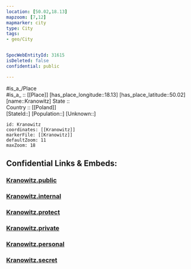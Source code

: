 ```yaml
---
location: [50.02,18.13] 
mapzoom: [7,12] 
mapmarker: city 
type: City
tags:
- geo/City


SpocWebEntityId: 31615
isDeleted: false
confidential: public

---
```

#is_a_/Place  
#is_a_ :: [[Place]] 
[has_place_longitude::18.13] 
[has_place_latitude::50.02] 
[name::Kranowitz] 
State ::  
Country :: [[Poland]]  
[StateId::] 
[Population::] 
[Unknown::] 


```leaflet
id: Kranowitz
coordinates: [[Kranowitz]] 
markerFile: [[Kranowitz]] 
defaultZoom: 11 
maxZoom: 18
```


## Confidential Links & Embeds: 

### [Kranowitz.public](/_public/\Earth\Continent\Europe\Europe~East\Poland\Provinces~Poland\Silesian\CityKranowitz.public.md) 

### [Kranowitz.internal](/_internal/\Earth\Continent\Europe\Europe~East\Poland\Provinces~Poland\Silesian\CityKranowitz.internal.md) 

### [Kranowitz.protect](/_protect/\Earth\Continent\Europe\Europe~East\Poland\Provinces~Poland\Silesian\CityKranowitz.protect.md) 

### [Kranowitz.private](/_private/\Earth\Continent\Europe\Europe~East\Poland\Provinces~Poland\Silesian\CityKranowitz.private.md) 

### [Kranowitz.personal](/_personal/\Earth\Continent\Europe\Europe~East\Poland\Provinces~Poland\Silesian\CityKranowitz.personal.md) 

### [Kranowitz.secret](/_secret/\Earth\Continent\Europe\Europe~East\Poland\Provinces~Poland\Silesian\CityKranowitz.secret.md)

